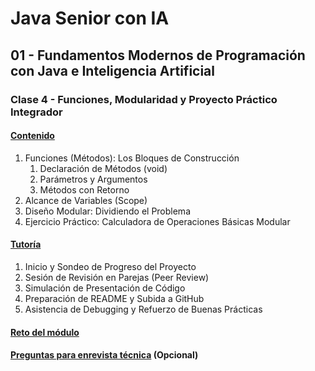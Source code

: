 # Java Senior con IA

## 01 - Fundamentos Modernos de Programación con Java e Inteligencia Artificial

### Clase 4 - Funciones, Modularidad y Proyecto Práctico Integrador

#### [Contenido](1-contenido.md)

1. Funciones (Métodos): Los Bloques de Construcción
    1. Declaración de Métodos (void)
    2. Parámetros y Argumentos
    3. Métodos con Retorno
2. Alcance de Variables (Scope)
3. Diseño Modular: Dividiendo el Problema
4. Ejercicio Práctico: Calculadora de Operaciones Básicas Modular

#### [Tutoría](2-tutoria.md)

1. Inicio y Sondeo de Progreso del Proyecto
2. Sesión de Revisión en Parejas (Peer Review)
3. Simulación de Presentación de Código
4. Preparación de README y Subida a GitHub
5. Asistencia de Debugging y Refuerzo de Buenas Prácticas

#### [Reto del módulo](3-proyecto.md)

#### [Preguntas para enrevista técnica](4-preguntas.md) (Opcional)
